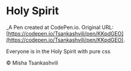 # Holy Spirit
 _A Pen created at CodePen.io. Original URL: [https://codepen.io/Tsankashvili/pen/KKpdGEO](https://codepen.io/Tsankashvili/pen/KKpdGEO).

 Everyone is in the Holy Spirit with pure css

© Misha Tsankashvili

